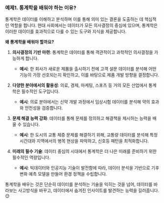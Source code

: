 ### 예제1. 통계학을 배워야 하는 이유?  

통계학은 데이터를 이해하고 분석하며 이를 통해 의미 있는 결론을 도출하는 데 핵심적인 역할을 합니다. 현대 사회에서는 데이터가 모든 의사결정의 중심에 있으며, 통계학은 이러한 데이터를 효과적으로 다룰 수 있는 도구와 지식을 제공합니다.  

**왜 통계학을 배워야 할까요?**  
1. **의사결정의 기반 마련**: 통계학은 데이터를 통해 객관적이고 과학적인 의사결정을 가능하게 합니다.  
   - **예시**: 한 회사가 새로운 제품을 출시하기 전에 고객 설문 데이터를 분석해 어떤 기능이 가장 선호되는지 확인하고, 이를 바탕으로 제품 개발 방향을 결정합니다.  

2. **다양한 분야에서의 활용성**: 의료, 경제, 마케팅, 스포츠 등 거의 모든 산업에서 통계학은 필수적인 도구입니다.  
   - **예시**: 의료 분야에서는 신약 개발 과정에서 임상시험 데이터를 분석해 약의 효과와 안전성을 검증합니다.  

3. **문제 해결 능력 강화**: 데이터를 통해 문제를 정의하고 해결책을 제시하는 능력을 배울 수 있습니다.  
   - **예시**: 한 도시의 교통 체증 문제를 해결하기 위해, 교통량 데이터를 분석해 특정 시간대와 지역에서의 병목 현상을 파악하고, 신호등 패턴을 최적화합니다.  

4. **미래의 필수 기술**: 데이터 중심의 시대에서 통계학은 더 나은 미래를 준비하기 위한 필수적인 역량입니다.  
   - **예시**: 빅데이터와 인공지능 기술이 발전함에 따라, 데이터 분석을 기반으로 기후 변화 예측 모델을 만들어 환경 정책을 수립합니다.  

통계학을 배우는 것은 단순히 데이터를 분석하는 기술을 익히는 것을 넘어, 데이터를 바라보는 사고방식을 바꾸고, 데이터에서 숨겨진 인사이트를 발견하는 능력을 길러줍니다. 😊
